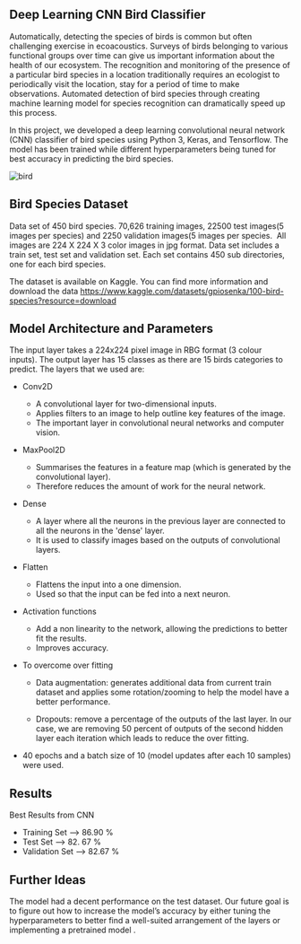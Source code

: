 ## Deep Learning CNN Bird Classifier 
Automatically, detecting the species of birds is common but often challenging exercise in ecoacoustics. 
Surveys of birds belonging to various functional groups over time can give us important information about the health of our ecosystem. The recognition and monitoring of the presence of a particular bird species in a location traditionally requires an ecologist to periodically visit the location, stay for a period of time to make observations. Automated detection of bird species through creating machine learning model for species recognition can dramatically speed up this process. 

In this project, we developed a deep learning convolutional neural network (CNN) classifier of bird species using Python 3, Keras, and Tensorflow.  The model has been trained while different hyperparameters being tuned for best accuracy in predicting the bird species. 


![bird](https://github.com/Mahyar-Fazelzadeh/convolutional_neural_network_bird_classification/blob/main/assets/Birds1.JPG)

## Bird Species Dataset

Data set of 450 bird species. 70,626 training images, 22500 test images(5 images per species) and 2250 validation images(5 images per species.  All images are 224 X 224 X 3 color images in jpg format. Data set includes a train set, test set and validation set. Each set contains 450 sub directories, one for each bird species. 

The dataset is available on Kaggle. You can find more information and download the data https://www.kaggle.com/datasets/gpiosenka/100-bird-species?resource=download

## Model Architecture and Parameters

The input layer takes a 224x224 pixel image in RBG format (3 colour inputs). The output layer has 15 classes as there are 15 birds categories to predict.
The layers that we used are:

- Conv2D

   - A convolutional layer for two-dimensional inputs.
   - Applies filters to an image to help outline key features of the image.
   - The important layer in convolutional neural networks and computer vision.

- MaxPool2D

   - Summarises the features in a feature map (which is generated by the convolutional layer).
   - Therefore reduces the amount of work for the neural network.

- Dense

    - A layer where all the neurons in the previous layer are connected to all the neurons in the 'dense' layer.
    - It is used to classify images based on the outputs of convolutional layers.

- Flatten

    - Flattens the input into a one dimension.
    - Used so that the input can be fed into a next neuron.

- Activation functions

    - Add a non linearity to the network, allowing the predictions to better fit the results.
    - Improves accuracy.

- To overcome over fitting 

    - Data augmentation: generates additional data from current train dataset and applies some rotation/zooming to help the model have a better performance.

    - Dropouts: remove a percentage of the outputs of the last layer. In our case, we are removing 50 percent of outputs of the second hidden layer each iteration which leads to reduce the over fitting.

- 40 epochs  and a batch size of 10 (model updates after each 10 samples) were used. 

## Results

Best Results from CNN

- Training Set --> 86.90 %
- Test Set  --> 82. 67 % 
- Validation Set  --> 82.67 %

## Further Ideas
The model had a decent performance on the test dataset. Our future goal is to figure out how to increase the model’s accuracy by either tuning the hyperparameters to better find a well-suited arrangement of the layers or implementing a pretrained model .

